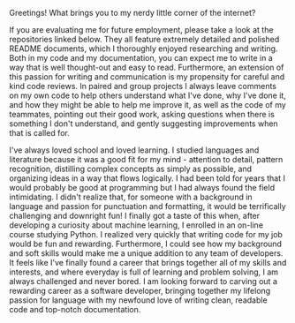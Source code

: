 Greetings! What brings you to my nerdy little corner of the internet?

  If you are evaluating me for future employment, please take a look at the repositories linked below. They all feature extremely detailed and polished README documents, which I thoroughly enjoyed researching and writing. Both in my code and my documentation, you can expect me to write in a way that is well thought-out and easy to read. Furthermore, an extension of this passion for writing and communication is my propensity for careful and kind code reviews. In paired and group projects I always leave comments on my own code to help others understand what I've done, why I've done it, and how they might be able to help me improve it, as well as the code of my teammates, pointing out their good work, asking questions when there is something I don't understand, and gently suggesting improvements when that is called for. 
  
  I've always loved school and loved learning. I studied languages and literature because it was a good fit for my mind - attention to detail, pattern recognition, distilling complex concepts as simply as possible, and organizing ideas in a way that flows logically. I had been told for years that I would probably be good at programming but I had always found the field intimidating. I didn't realize that, for someone with a background in language and passion for punctuation and formatting, it would be terrifically challenging and downright fun! I finally got a taste of this when, after developing a curiosity about machine learning, I enrolled in an on-line course studying Python. I realized very quickly that writing code for my job would be fun and rewarding. Furthermore, I could see how my background and soft skills would make me a unique addition to any team of developers. It feels like I've finally found a career that brings together all of my skills and interests, and where everyday is full of learning and problem solving, I am always challenged and never bored. I am looking forward to carving out a rewarding career as a software developer, bringing together my lifelong passion for language with my newfound love of writing clean, readable code and top-notch documentation.

